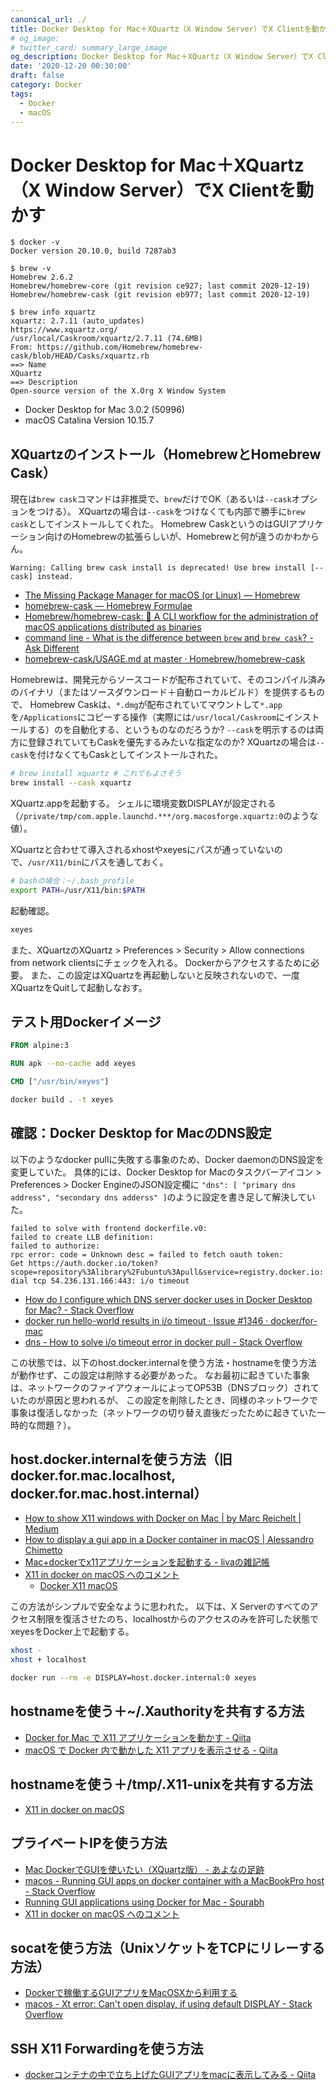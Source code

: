 ```yaml
---
canonical_url: ./
title: Docker Desktop for Mac＋XQuartz（X Window Server）でX Clientを動かす
# og_image:
# twitter_card: summary_large_image
og_description: Docker Desktop for Mac＋XQuartz（X Window Server）でX Clientを動かす
date: '2020-12-20 00:30:00'
draft: false
category: Docker
tags:
  - Docker
  - macOS
---
```


# Docker Desktop for Mac＋XQuartz（X Window Server）でX Clientを動かす

```
$ docker -v
Docker version 20.10.0, build 7287ab3

$ brew -v
Homebrew 2.6.2
Homebrew/homebrew-core (git revision ce927; last commit 2020-12-19)
Homebrew/homebrew-cask (git revision eb977; last commit 2020-12-19)

$ brew info xquartz
xquartz: 2.7.11 (auto_updates)
https://www.xquartz.org/
/usr/local/Caskroom/xquartz/2.7.11 (74.6MB)
From: https://github.com/Homebrew/homebrew-cask/blob/HEAD/Casks/xquartz.rb
==> Name
XQuartz
==> Description
Open-source version of the X.Org X Window System
```

- Docker Desktop for Mac 3.0.2 (50996)
- macOS Catalina Version 10.15.7


## XQuartzのインストール（HomebrewとHomebrew Cask）
現在は`brew cask`コマンドは非推奨で、`brew`だけでOK（あるいは`--cask`オプションをつける）。
XQuartzの場合は`--cask`をつけなくても内部で勝手に`brew cask`としてインストールしてくれた。
Homebrew CaskというのはGUIアプリケーション向けのHomebrewの拡張らしいが、Homebrewと何が違うのかわからん。

```
Warning: Calling brew cask install is deprecated! Use brew install [--cask] instead.
```

- [The Missing Package Manager for macOS (or Linux) — Homebrew](https://brew.sh/)
- [homebrew-cask — Homebrew Formulae](https://formulae.brew.sh/cask/)
- [Homebrew/homebrew-cask: 🍻 A CLI workflow for the administration of macOS applications distributed as binaries](https://github.com/Homebrew/homebrew-cask)
- [command line - What is the difference between `brew` and `brew cask`? - Ask Different](https://apple.stackexchange.com/questions/125468/what-is-the-difference-between-brew-and-brew-cask)
- [homebrew-cask/USAGE.md at master · Homebrew/homebrew-cask](https://github.com/Homebrew/homebrew-cask/blob/master/USAGE.md)

Homebrewは、開発元からソースコードが配布されていて、そのコンパイル済みのバイナリ（またはソースダウンロード＋自動ローカルビルド）を提供するもので、
Homebrew Caskは、`*.dmg`が配布されていてマウントして`*.app`を`/Applications`にコピーする操作（実際には`/usr/local/Caskroom`にインストールする）のを自動化する、というものなのだろうか?
`--cask`を明示するのは両方に登録されていてもCaskを優先するみたいな指定なのか? XQuartzの場合は`--cask`を付けなくてもCaskとしてインストールされた。

```bash
# brew install xquartz # これでもよさそう
brew install --cask xquartz
```

XQuartz.appを起動する。
シェルに環境変数DISPLAYが設定される（`/private/tmp/com.apple.launchd.***/org.macosforge.xquartz:0`のような値）。

XQuartzと合わせて導入されるxhostやxeyesにパスが通っていないので、`/usr/X11/bin`にパスを通しておく。

```bash
# bashの場合：~/.bash_profile
export PATH=/usr/X11/bin:$PATH
```

起動確認。

```bash
xeyes
```

また、XQuartzのXQuartz > Preferences > Security > Allow connections from network clientsにチェックを入れる。
Dockerからアクセスするために必要。
また、この設定はXQuartzを再起動しないと反映されないので、一度XQuartzをQuitして起動しなおす。


## テスト用Dockerイメージ
```dockerfile
FROM alpine:3

RUN apk --no-cache add xeyes

CMD ["/usr/bin/xeyes"]
```

```bash
docker build . -t xeyes
```

## 確認：Docker Desktop for MacのDNS設定
以下のようなdocker pullに失敗する事象のため、Docker daemonのDNS設定を変更していた。
具体的には、Docker Desktop for Macのタスクバーアイコン > Preferences > Docker EngineのJSON設定欄に
`"dns": [ "primary dns address", "secondary dns adderss" ]`のように設定を書き足して解決していた。

```
failed to solve with frontend dockerfile.v0: 
failed to create LLB definition: 
failed to authorize: 
rpc error: code = Unknown desc = failed to fetch oauth token: 
Get https://auth.docker.io/token?scope=repository%3Alibrary%2Fubuntu%3Apull&service=registry.docker.io: 
dial tcp 54.236.131.166:443: i/o timeout
```

- [How do I configure which DNS server docker uses in Docker Desktop for Mac? - Stack Overflow](https://stackoverflow.com/questions/44410259/how-do-i-configure-which-dns-server-docker-uses-in-docker-desktop-for-mac)
- [docker run hello-world results in i/o timeout · Issue #1346 · docker/for-mac](https://github.com/docker/for-mac/issues/1346)
- [dns - How to solve i/o timeout error in docker pull - Stack Overflow](https://stackoverflow.com/questions/48042184/how-to-solve-i-o-timeout-error-in-docker-pull)

この状態では、以下のhost.docker.internalを使う方法・hostnameを使う方法が動作せず、この設定は削除する必要があった。
なお最初に起きていた事象は、ネットワークのファイアウォールによってOP53B（DNSブロック）されていたのが原因と思われるが、
この設定を削除したとき、同様のネットワークで事象は復活しなかった（ネットワークの切り替え直後だったために起きていた一時的な問題？）。


## host.docker.internalを使う方法（旧 docker.for.mac.localhost, docker.for.mac.host.internal）
- [How to show X11 windows with Docker on Mac | by Marc Reichelt | Medium](https://medium.com/@mreichelt/how-to-show-x11-windows-within-docker-on-mac-50759f4b65cb)
- [How to display a gui app in a Docker container in macOS | Alessandro Chimetto](http://www.achimetto.me/docker-gui-app-on-macos.html)
- [Mac+dockerでx11アプリケーションを起動する - livaの雑記帳](http://raphine.hatenablog.com/entry/2018/08/14/004634)
- [X11 in docker on macOS へのコメント](https://gist.github.com/cschiewek/246a244ba23da8b9f0e7b11a68bf3285#gistcomment-3477013)
    - [Docker X11 macOS](https://gist.github.com/paul-krohn/e45f96181b1cf5e536325d1bdee6c949)

この方法がシンプルで安全なように思われた。
以下は、X Serverのすべてのアクセス制限を復活させたのち、localhostからのアクセスのみを許可した状態でxeyesをDocker上で起動する。

```bash
xhost -
xhost + localhost

docker run --rm -e DISPLAY=host.docker.internal:0 xeyes
```


## hostnameを使う＋~/.Xauthorityを共有する方法
- [Docker for Mac で X11 アプリケーションを動かす - Qiita](https://qiita.com/hoto17296/items/bdb2ab24bc32b6b7f360)
- [macOS で Docker 内で動かした X11 アプリを表示させる - Qiita](https://qiita.com/kawaz/items/6cf04f923ebfac45a997)

## hostnameを使う＋/tmp/.X11-unixを共有する方法
- [X11 in docker on macOS](https://gist.github.com/cschiewek/246a244ba23da8b9f0e7b11a68bf3285)

## プライベートIPを使う方法
- [Mac DockerでGUIを使いたい（XQuartz版） - あよなの足跡](https://gokids.hatenablog.com/entry/2018/11/14/190000)
- [macos - Running GUI apps on docker container with a MacBookPro host - Stack Overflow](https://stackoverflow.com/questions/37523980/running-gui-apps-on-docker-container-with-a-macbookpro-host)
- [Running GUI applications using Docker for Mac - Sourabh](https://sourabhbajaj.com/blog/2017/02/07/gui-applications-docker-mac/)
- [X11 in docker on macOS へのコメント](https://gist.github.com/cschiewek/246a244ba23da8b9f0e7b11a68bf3285#gistcomment-3119974)

## socatを使う方法（UnixソケットをTCPにリレーする方法）
- [Dockerで稼働するGUIアプリをMacOSXから利用する](https://gist.github.com/asufana/229cdac01fccee1a7d32ca8b5d7cfee6)
- [macos - Xt error: Can't open display, if using default DISPLAY - Stack Overflow](https://stackoverflow.com/questions/37826094/xt-error-cant-open-display-if-using-default-display)

## SSH X11 Forwardingを使う方法
- [dockerコンテナの中で立ち上げたGUIアプリをmacに表示してみる - Qiita](https://qiita.com/machisuke/items/84626eba60ab76d8fc4e)

